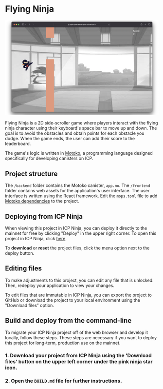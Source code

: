 # Flying Ninja

![Flying ninja!](flying_ninja.png)

Flying Ninja is a 2D side-scroller game where players interact with the flying ninja character using their keyboard's space bar to move up and down. The goal is to avoid the obstacles and obtain points for each obstacle you dodge. When the game ends, the user can add their score to the leaderboard.

The game's logic is written in [Motoko](https://internetcomputer.org/docs/motoko/main/getting-started/motoko-introduction), a programming language designed specifically for developing canisters on ICP.

## Project structure

The `/backend` folder contains the Motoko canister, `app.mo`. The `/frontend` folder contains web assets for the application's user interface. The user interface is written using the React framework. Edit the `mops.toml` file to add [Motoko dependencies](https://mops.one/) to the project.

## Deploying from ICP Ninja

When viewing this project in ICP Ninja, you can deploy it directly to the mainnet for free by clicking "Deploy" in the upper right corner.
To open this project in ICP Ninja, click [here](https://icp.ninja/i?url=https://github.com/dfinity/examples/tree/master/motoko/flying_ninja).

To **download** or **reset** the project files, click the menu option next to the deploy button.

## Editing files

To make adjustments to this project, you can edit any file that is unlocked. Then, redeploy your application to view your changes.

To edit files that are immutable in ICP Ninja, you can export the project to GitHub or download the project to your local environment using the "Download files" option.

## Build and deploy from the command-line

To migrate your ICP Ninja project off of the web browser and develop it locally, follow these steps. These steps are necessary if you want to deploy this project for long-term, production use on the mainnet.

### 1. Download your project from ICP Ninja using the 'Download files' button on the upper left corner under the pink ninja star icon.

### 2. Open the `BUILD.md` file for further instructions.
